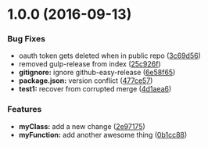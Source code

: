 <a name="1.0.0"></a>
# 1.0.0 (2016-09-13)


### Bug Fixes

* oauth token gets deleted when in public repo ([3c69d56](https://github.com/ajdruff/github-easy-release/commit/3c69d56))
* removed gulp-release from index ([25c926f](https://github.com/ajdruff/github-easy-release/commit/25c926f))
* **gitignore:** ignore github-easy-release ([6e58f65](https://github.com/ajdruff/github-easy-release/commit/6e58f65))
* **package.json:** version conflict ([477ce57](https://github.com/ajdruff/github-easy-release/commit/477ce57))
* **test1:** recover from corrupted merge ([4d1aea6](https://github.com/ajdruff/github-easy-release/commit/4d1aea6))


### Features

* **myClass:** add a new change ([2e97175](https://github.com/ajdruff/github-easy-release/commit/2e97175))
* **myFunction:** add another awesome thing ([0b1cc88](https://github.com/ajdruff/github-easy-release/commit/0b1cc88))



